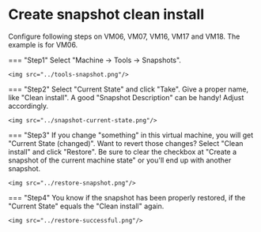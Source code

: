 # Create snapshot clean install

Configure following steps on VM06, VM07, VM16, VM17 and VM18. The example is for VM06.



=== "Step1"
    Select "Machine -> Tools -> Snapshots".

    <img src="../tools-snapshot.png"/>

=== "Step2"
    Select "Current State" and click "Take". Give a proper name, like "Clean install". A good "Snapshot Description" can be handy! Adjust accordingly.

    <img src="../snapshot-current-state.png"/>

=== "Step3"
    If you change "something" in this virtual machine, you will get "Current State (changed)". Want to revert those changes? Select "Clean install" and click "Restore". Be sure to clear the checkbox at "Create a snapshot of the current machine state" or you'll end up with another snapshot.

    <img src="../restore-snapshot.png"/>

=== "Step4"
    You know if the snapshot has been properly restored, if the "Current State" equals the "Clean install" again.

    <img src="../restore-successful.png"/>